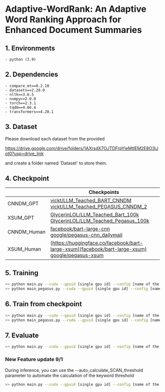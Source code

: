 # Adaptive-WordRank: An Adaptive Word Ranking Approach for Enhanced Document Summaries

## 1. Environments

```
- python (3.9)
```

## 2. Dependencies

```
- compare_mt==0.2.10
- datasets==2.20.0
- nltk==3.6.5
- numpy==2.0.0
- torch==2.3.1
- tqdm==4.66.4
- transformers==4.20.1
```

## 3. Dataset

Please download each dataset from the provided

https://drive.google.com/drive/folders/1AXrsdX7OJTDFrpYleMtIEM2E8O3iJot0?usp=drive_link

and create a folder named 'Dataset' to store them.


## 4. Checkpoint

|          | Checkpoints  |
|----------|---------|
| CNNDM_GPT    | [vickt/LLM_Teached_BART_CNNDM](https://huggingface.co/vickt/LLM_Teached_BART_CNNDM) <br> [vickt/LLM_Teached_PEGASUS_CNNDM_2](https://huggingface.co/vickt/LLM_Teached_PEGASUS_CNNDM_2)
| XSUM_GPT    | [GlycerinLOL/LLM_Teached_Bart_100k](https://huggingface.co/GlycerinLOL/LLM_Teached_Bart_100k)<br> [GlycerinLOL/LLM_Teached_Pegasus_100k](https://huggingface.co/GlycerinLOL/LLM_Teached_Pegasus_100k)
| CNNDM_Human    | [facebook/bart-large-cnn](https://huggingface.co/facebook/bart-large-cnn) <br> [google/pegasus-cnn_dailymail](google/pegasus-cnn_dailymail)
| XSUM_Human    | [https://huggingface.co/facebook/bart-large-xsum](facebook/bart-large-xsum)<br> [google/pegasus-xsum](https://huggingface.co/google/pegasus-xsum)


## 5. Training

```bash
>> python main.py --cuda --gpuid [single gpu id] --config [name of the config (cnndm/xsum)]  -l --name [name of current run] 
>> python main_pegasus.py --cuda --gpuid [single gpu id] --config [name of the config (cnndm/xsum)]  -l --name [name of current run] 
```
## 6. Train from checkpoint
```bash
>> python main.py --cuda --gpuid [single gpu id] --config [name of the config (cnndm/xsum)] --model_pt [model path] -l --name [name of current run] 
>> python main_pegasus.py --cuda --gpuid [single gpu id] --config [name of the config (cnndm/xsum)] --model_pt [model path] -l --name [name of current run] 
```

## 7. Evaluate
```bash
>> python main.py --cuda --gpuid [single gpu id] --config [name of the config (cnndm/xsum)] -e --model_pt [model path]  -r 
```

### New Feature update 9/1
During inference, you can use the --auto_calculate_SCAN_threshold parameter to automate the calculation of the keyword threshold
```bash
>> python main.py --cuda --gpuid [single gpu id] --config [name of the config (cnndm/xsum)] -e --model_pt [model path]  -r --auto_calculate_SCAN_threshold
```